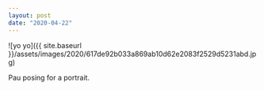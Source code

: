 ```yaml
---
layout: post
date: "2020-04-22"
---
```


![yo yo]({{ site.baseurl }}/assets/images/2020/617de92b033a869ab10d62e2083f2529d5231abd.jpg)

Pau posing for a portrait.
